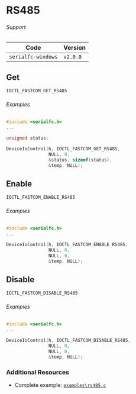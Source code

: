 # RS485


###### Support
| Code           | Version
| -------------- | --------
| `serialfc-windows` | `v2.0.0` 


## Get
```c
IOCTL_FASTCOM_GET_RS485
```

###### Examples
```c
#include <serialfc.h>
...

unsigned status;

DeviceIoControl(h, IOCTL_FASTCOM_GET_RS485, 
                NULL, 0, 
                &status, sizeof(status), 
                &temp, NULL);
```


## Enable
```c
IOCTL_FASTCOM_ENABLE_RS485
```

###### Examples
```c
#include <serialfc.h>
...

DeviceIoControl(h, IOCTL_FASTCOM_ENABLE_RS485, 
                NULL, 0, 
                NULL, 0, 
                &temp, NULL);
```


## Disable
```c
IOCTL_FASTCOM_DISABLE_RS485
```

###### Examples
```c
#include <serialfc.h>
...

DeviceIoControl(h, IOCTL_FASTCOM_DISABLE_RS485, 
                NULL, 0, 
                NULL, 0, 
                &temp, NULL);
```


### Additional Resources
- Complete example: [`examples\rs485.c`](https://github.com/commtech/serialfc-windows/blob/master/examples/rs485.c)
